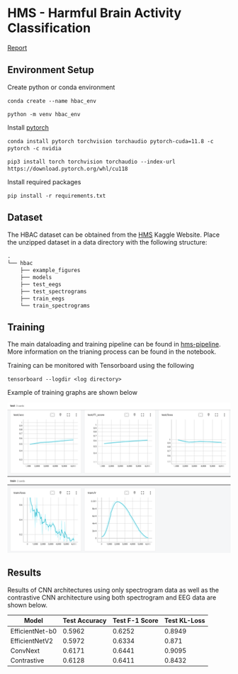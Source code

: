 # HMS - Harmful Brain Activity Classification

[Report](/report.pdf)

## Environment Setup

Create python or conda environment
```
conda create --name hbac_env
```
```
python -m venv hbac_env
```

Install [pytorch](https://pytorch.org/)

```
conda install pytorch torchvision torchaudio pytorch-cuda=11.8 -c pytorch -c nvidia
```

```
pip3 install torch torchvision torchaudio --index-url https://download.pytorch.org/whl/cu118
```

Install required packages
```
pip install -r requirements.txt
```

## Dataset

The HBAC dataset can be obtained from the [HMS](https://www.kaggle.com/competitions/hms-harmful-brain-activity-classification/data) Kaggle Website. Place the unzipped dataset in a data directory with the following structure:
```
.
└── hbac
    ├── example_figures
    ├── models
    ├── test_eegs
    ├── test_spectrograms
    ├── train_eegs
    └── train_spectrograms
```

## Training

The main dataloading and training pipeline can be found in [hms-pipeline](/hms-pipeline.ipynb). More information on the trianing process can be found in the notebook.


Training can be monitored with Tensorboard using the following 

```
tensorboard --logdir <log directory>
```

Example of training graphs are shown below

![training plots in tensorboard](/images/training_plots.png)

## Results

Results of CNN architectures using only spectrogram data as well as the contrastive CNN architecture using both spectrogram and EEG data are shown below.

| Model  | Test Accuracy | Test F-1 Score | Test KL-Loss |
| --- | --- | --- | --- |
| EfficientNet-b0 | 0.5962 | 0.6252 | 0.8949 |
| EfficientNetV2 | 0.5972 | 0.6334 | 0.871 |
| ConvNext | 0.6171 | 0.6441 | 0.9095 |
| Contrastive | 0.6128 | 0.6411 | 0.8432 |

